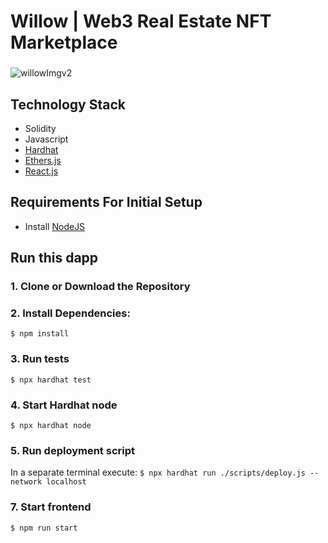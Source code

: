 # Willow | Web3 Real Estate NFT Marketplace
###
![willowImgv2](https://user-images.githubusercontent.com/83500098/235682033-923bb265-6583-4831-b5cf-ed423f1d912d.png)
###
## Technology Stack

- Solidity
- Javascript
- [Hardhat](https://hardhat.org/)
- [Ethers.js](https://docs.ethers.io/v5/)
- [React.js](https://reactjs.org/)

## Requirements For Initial Setup
- Install [NodeJS](https://nodejs.org/en/)

## Run this dapp
### 1. Clone or Download the Repository

### 2. Install Dependencies:
`$ npm install`

### 3. Run tests
`$ npx hardhat test`

### 4. Start Hardhat node
`$ npx hardhat node`

### 5. Run deployment script
In a separate terminal execute:
`$ npx hardhat run ./scripts/deploy.js --network localhost`

### 7. Start frontend
`$ npm run start`
